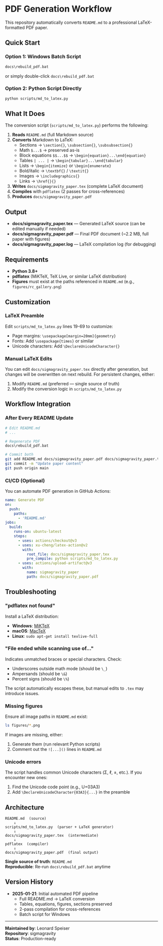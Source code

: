 # PDF Generation Workflow

This repository automatically converts `README.md` to a professional LaTeX-formatted PDF paper.

## Quick Start

### Option 1: Windows Batch Script
```bash
docs\rebuild_pdf.bat
```
or simply double-click `docs\rebuild_pdf.bat`

### Option 2: Python Script Directly
```bash
python scripts/md_to_latex.py
```

## What It Does

The conversion script (`scripts/md_to_latex.py`) performs the following:

1. **Reads** `README.md` (full Markdown source)
2. **Converts** Markdown to LaTeX:
   - Sections → `\section{}`, `\subsection{}`, `\subsubsection{}`
   - Math `$...$` → preserved as-is
   - Block equations `$$...$$` → `\begin{equation}...\end{equation}`
   - Tables `| ... |` → `\begin{tabular}...\end{tabular}`
   - Lists → `\begin{itemize}` or `\begin{enumerate}`
   - Bold/italic → `\textbf{}` / `\textit{}`
   - Images → `\includegraphics{}`
   - Links → `\href{}{}`
3. **Writes** `docs/sigmagravity_paper.tex` (complete LaTeX document)
4. **Compiles** with `pdflatex` (2 passes for cross-references)
5. **Produces** `docs/sigmagravity_paper.pdf`

## Output

- **docs/sigmagravity_paper.tex** — Generated LaTeX source (can be edited manually if needed)
- **docs/sigmagravity_paper.pdf** — Final PDF document (~2.2 MB, full paper with figures)
- **docs/sigmagravity_paper.log** — LaTeX compilation log (for debugging)

## Requirements

- **Python 3.8+**
- **pdflatex** (MiKTeX, TeX Live, or similar LaTeX distribution)
- **Figures** must exist at the paths referenced in `README.md` (e.g., `figures/rc_gallery.png`)

## Customization

### LaTeX Preamble

Edit `scripts/md_to_latex.py` lines 19-69 to customize:
- Page margins: `\usepackage[margin=20mm]{geometry}`
- Fonts: Add `\usepackage{times}` or similar
- Unicode characters: Add `\DeclareUnicodeCharacter{}`

### Manual LaTeX Edits

You can edit `docs/sigmagravity_paper.tex` directly after generation, but changes will be overwritten on next rebuild. For persistent changes, either:
1. Modify `README.md` (preferred — single source of truth)
2. Modify the conversion logic in `scripts/md_to_latex.py`

## Workflow Integration

### After Every README Update

```bash
# Edit README.md
# ...

# Regenerate PDF
docs\rebuild_pdf.bat

# Commit both
git add README.md docs/sigmagravity_paper.pdf docs/sigmagravity_paper.tex
git commit -m "Update paper content"
git push origin main
```

### CI/CD (Optional)

You can automate PDF generation in GitHub Actions:

```yaml
name: Generate PDF
on:
  push:
    paths:
      - 'README.md'
jobs:
  build:
    runs-on: ubuntu-latest
    steps:
      - uses: actions/checkout@v3
      - uses: xu-cheng/latex-action@v2
        with:
          root_file: docs/sigmagravity_paper.tex
          pre_compile: python scripts/md_to_latex.py
      - uses: actions/upload-artifact@v3
        with:
          name: sigmagravity_paper
          path: docs/sigmagravity_paper.pdf
```

## Troubleshooting

### "pdflatex not found"
Install a LaTeX distribution:
- **Windows**: [MiKTeX](https://miktex.org/download)
- **macOS**: [MacTeX](https://www.tug.org/mactex/)
- **Linux**: `sudo apt-get install texlive-full`

### "File ended while scanning use of..."
Indicates unmatched braces or special characters. Check:
- Underscores outside math mode (should be `\_`)
- Ampersands (should be `\&`)
- Percent signs (should be `\%`)

The script automatically escapes these, but manual edits to `.tex` may introduce issues.

### Missing figures
Ensure all image paths in `README.md` exist:
```bash
ls figures/*.png
```

If images are missing, either:
1. Generate them (run relevant Python scripts)
2. Comment out the `![...]()` lines in `README.md`

### Unicode errors
The script handles common Unicode characters (Σ, ℓ, ±, etc.). If you encounter new ones:
1. Find the Unicode code point (e.g., U+03A3)
2. Add `\DeclareUnicodeCharacter{03A3}{...}` in the preamble

## Architecture

```
README.md  (source)
    ↓
scripts/md_to_latex.py  (parser + LaTeX generator)
    ↓
docs/sigmagravity_paper.tex  (intermediate)
    ↓
pdflatex  (compiler)
    ↓
docs/sigmagravity_paper.pdf  (final output)
```

**Single source of truth**: `README.md`  
**Reproducible**: Re-run `docs\rebuild_pdf.bat` anytime

## Version History

- **2025-01-21**: Initial automated PDF pipeline
  - Full README.md → LaTeX conversion
  - Tables, equations, figures, sections preserved
  - 2-pass compilation for cross-references
  - Batch script for Windows

---

**Maintained by**: Leonard Speiser  
**Repository**: sigmagravity  
**Status**: Production-ready
